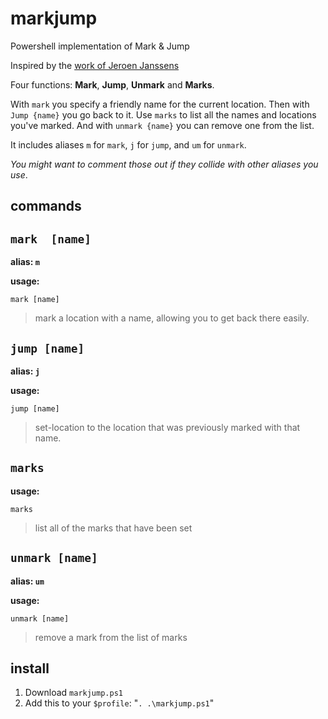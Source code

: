 markjump
========

Powershell implementation of Mark &amp; Jump

Inspired by the [work of Jeroen Janssens](http://jeroenjanssens.com/2013/08/16/quickly-navigate-your-filesystem-from-the-command-line.html)

Four functions: **Mark**, **Jump**, **Unmark** and **Marks**.

With `mark`  you specify a friendly name for the current location. Then with `Jump {name}` you go back to it. Use `marks` to list all the names and locations you've marked. And with `unmark {name}` you can remove one from the list.

It includes aliases `m` for `mark`, `j` for `jump`, and `um` for `unmark`. 

_You might want to comment those out if they collide with other aliases you use_.


commands
------------
## `mark  [name]`

**alias: `m`**


**usage:**

`mark [name]`
>mark a location with a name, allowing you to get back there easily.

## `jump [name]`

**alias: `j`**


**usage:**

`jump [name]`
>set-location to the location that was previously marked with that name.


## `marks`


**usage:**

`marks`
>list all of the marks that have been set




## `unmark [name]`

**alias: `um`**


**usage:**

`unmark [name]`
>remove a mark from the list of marks

install
-------

1. Download `markjump.ps1`
2. Add this to your `$profile`: "`. .\markjump.ps1`"
